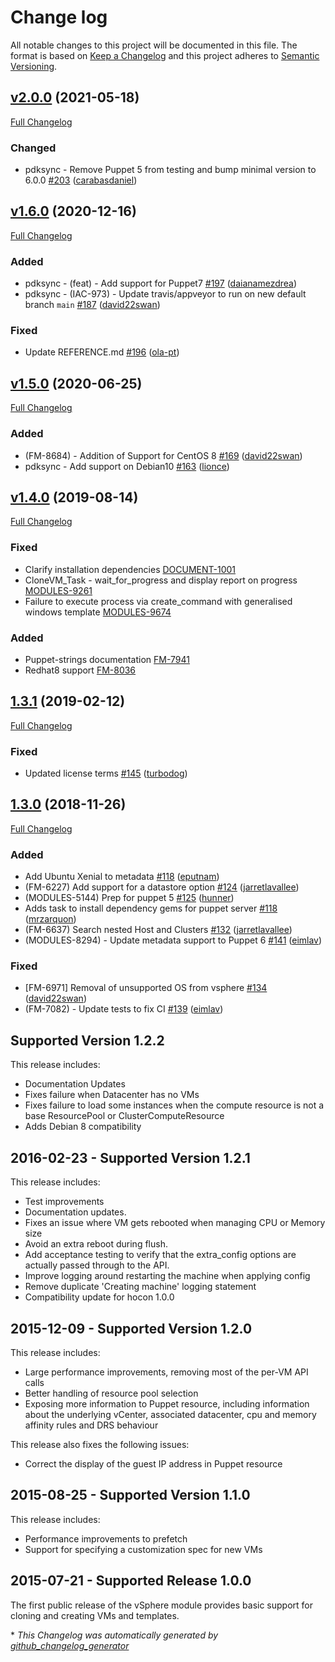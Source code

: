 # Change log

All notable changes to this project will be documented in this file. The format is based on [Keep a Changelog](http://keepachangelog.com/en/1.0.0/) and this project adheres to [Semantic Versioning](http://semver.org).

## [v2.0.0](https://github.com/puppetlabs/puppetlabs-vsphere/tree/v2.0.0) (2021-05-18)

[Full Changelog](https://github.com/puppetlabs/puppetlabs-vsphere/compare/v1.6.0...v2.0.0)

### Changed

- pdksync - Remove Puppet 5 from testing and bump minimal version to 6.0.0 [\#203](https://github.com/puppetlabs/puppetlabs-vsphere/pull/203) ([carabasdaniel](https://github.com/carabasdaniel))

## [v1.6.0](https://github.com/puppetlabs/puppetlabs-vsphere/tree/v1.6.0) (2020-12-16)

[Full Changelog](https://github.com/puppetlabs/puppetlabs-vsphere/compare/v1.5.0...v1.6.0)

### Added

- pdksync - \(feat\) - Add support for Puppet7 [\#197](https://github.com/puppetlabs/puppetlabs-vsphere/pull/197) ([daianamezdrea](https://github.com/daianamezdrea))
- pdksync - \(IAC-973\) - Update travis/appveyor to run on new default branch `main` [\#187](https://github.com/puppetlabs/puppetlabs-vsphere/pull/187) ([david22swan](https://github.com/david22swan))

### Fixed

- Update REFERENCE.md [\#196](https://github.com/puppetlabs/puppetlabs-vsphere/pull/196) ([ola-pt](https://github.com/ola-pt))

## [v1.5.0](https://github.com/puppetlabs/puppetlabs-vsphere/tree/v1.5.0) (2020-06-25)

[Full Changelog](https://github.com/puppetlabs/puppetlabs-vsphere/compare/v1.4.0...v1.5.0)

### Added

- \(FM-8684\) - Addition of Support for CentOS 8 [\#169](https://github.com/puppetlabs/puppetlabs-vsphere/pull/169) ([david22swan](https://github.com/david22swan))
- pdksync - Add support on Debian10 [\#163](https://github.com/puppetlabs/puppetlabs-vsphere/pull/163) ([lionce](https://github.com/lionce))

## [v1.4.0](https://github.com/puppetlabs/puppetlabs-vsphere/tree/v1.4.0) (2019-08-14)

[Full Changelog](https://github.com/puppetlabs/puppetlabs-vsphere/compare/1.3.1...v1.4.0)

### Fixed

- Clarify installation dependencies [DOCUMENT-1001](https://github.com/puppetlabs/puppetlabs-vsphere/pull/152)
- CloneVM_Task - wait_for_progress and display report on progress [MODULES-9261](https://github.com/puppetlabs/puppetlabs-vsphere/pull/158)
- Failure to execute process via create_command with generalised windows template [MODULES-9674](https://github.com/puppetlabs/puppetlabs-vsphere/pull/160)

### Added

- Puppet-strings documentation [FM-7941](https://github.com/puppetlabs/puppetlabs-vsphere/pull/154)
- Redhat8 support [FM-8036](https://github.com/puppetlabs/puppetlabs-vsphere/pull/155)

## [1.3.1](https://github.com/puppetlabs/puppetlabs-vsphere/tree/1.3.1) (2019-02-12)

[Full Changelog](https://github.com/puppetlabs/puppetlabs-vsphere/compare/1.3.0...1.3.1)

### Fixed

- Updated license terms [#145](https://github.com/puppetlabs/puppetlabs-vsphere/pull/145) ([turbodog](https://github.com/turbodog))

## [1.3.0](https://github.com/puppetlabs/puppetlabs-vsphere/tree/1.3.0) (2018-11-26)

[Full Changelog](https://github.com/puppetlabs/puppetlabs-vsphere/compare/1.2.2...1.3.0)

### Added

- Add Ubuntu Xenial to metadata [#118](https://github.com/puppetlabs/puppetlabs-vsphere/pull/118) ([eputnam](https://github.com/eputnam))
- (FM-6227) Add support for a datastore option [#124](https://github.com/puppetlabs/puppetlabs-vsphere/pull/124) ([jarretlavallee](https://github.com/jarretlavallee))
- (MODULES-5144) Prep for puppet 5 [#125](https://github.com/puppetlabs/puppetlabs-vsphere/pull/125) ([hunner](https://github.com/hunner))
- Adds task to install dependency gems for puppet server [#118](https://github.com/puppetlabs/puppetlabs-vsphere/pull/129) ([mrzarquon](https://github.com/mrzarquon))
- (FM-6637) Search nested Host and Clusters [#132](https://github.com/puppetlabs/puppetlabs-vsphere/pull/132) ([jarretlavallee](https://github.com/jarretlavallee))
- (MODULES-8294) - Update metadata support to Puppet 6 [#141](https://github.com/puppetlabs/puppetlabs-vsphere/pull/141) ([eimlav](https://github.com/eimlav))

### Fixed
- [FM-6971] Removal of unsupported OS from vsphere [#134](https://github.com/puppetlabs/puppetlabs-vsphere/pull/134) ([david22swan](https://github.com/david22swan))
- (FM-7082) - Update tests to fix CI [#139](https://github.com/puppetlabs/puppetlabs-vsphere/pull/139) ([eimlav](https://github.com/eimlav))

## Supported Version 1.2.2

This release includes:

* Documentation Updates
* Fixes failure when Datacenter has no VMs
* Fixes failure to load some instances when the compute resource is not a base ResourcePool or ClusterComputeResource
* Adds Debian 8 compatibility

## 2016-02-23 - Supported Version 1.2.1

This release includes:

* Test improvements
* Documentation updates.
* Fixes an issue where VM gets rebooted when managing CPU or Memory size
* Avoid an extra reboot during flush.
* Add acceptance testing to verify that the extra_config options are actually passed through to the API.
* Improve logging around restarting the machine when applying config
* Remove duplicate 'Creating machine' logging statement
* Compatibility update for hocon 1.0.0


## 2015-12-09 - Supported Version 1.2.0

This release includes:

* Large performance improvements, removing most of the per-VM API calls
* Better handling of resource pool selection
* Exposing more information to Puppet resource, including information
  about the underlying vCenter, associated datacenter, cpu and memory
  affinity rules and DRS behaviour

This release also fixes the following issues:

* Correct the display of the guest IP address in Puppet resource


## 2015-08-25 - Supported Version 1.1.0

This release includes:

* Performance improvements to prefetch
* Support for specifying a customization spec for new VMs

## 2015-07-21 - Supported Release 1.0.0

The first public release of the vSphere module provides basic support for
cloning and creating VMs and templates.



\* *This Changelog was automatically generated by [github_changelog_generator](https://github.com/skywinder/Github-Changelog-Generator)*
